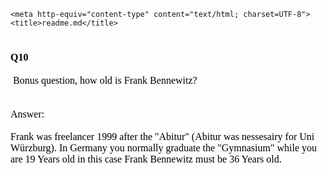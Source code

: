 <!DOCTYPE HTML PUBLIC "-//W3C//DTD HTML 4.01 Transitional//EN">
<html>
  <head>

    <meta http-equiv="content-type" content="text/html; charset=UTF-8">
    <title>readme.md</title>
  </head>
  <body>
    <h1><span style="font-family:
Calibri;font-size:12pt;color:rgb(0,0,0);font-style:normal;font-variant:normal;">Q10</span></h1>
    <span style="font-family:
Calibri;font-size:12pt;color:rgb(0,0,0);font-style:normal;font-variant:normal;"></span><span
      style="font-family:
Calibri;font-size:12pt;color:rgb(0,0,0);font-style:normal;font-variant:normal;">&nbsp;Bonus
      question, how old is Frank Bennewitz?<br style=" font-style:
        normal; font-variant: normal; font-weight: normal;
        letter-spacing: normal; line-height: normal; orphans: 2;
        text-align: -webkit-auto; text-indent: 0px; text-transform:
        none; white-space: normal; widows: 2; word-spacing: 0px;
        -webkit-text-size-adjust: auto; -webkit-text-stroke-width: 0px;
        ">
    </span><span style="font-family:
Calibri;font-size:12pt;color:rgb(0,0,0);font-style:normal;font-variant:normal;"><span
        style="font-family:
        ;font-size:12pt;color:rgb(0,0,0);font-style:normal;font-variant:normal;"><span
          style="font-family:
          ;font-size:12pt;color:rgb(0,0,0);font-style:normal;font-variant:normal;"><br>
          <br>
          Answer:<br>
          <br>
          Frank was freelancer 1999 after the "Abitur" (Abitur was
          nessesairy for Uni Würzburg). In Germany you normally graduate
          the "Gymnasium" while you are 19 Years old in this case </span></span></span><span
      style="font-family:
Calibri;font-size:12pt;color:rgb(0,0,0);font-style:normal;font-variant:normal;"><span
        style="font-family:
        ;font-size:12pt;color:rgb(0,0,0);font-style:normal;font-variant:normal;"><span
          style="font-family:
          ;font-size:12pt;color:rgb(0,0,0);font-style:normal;font-variant:normal;"><span
            style="font-family:
Calibri;font-size:12pt;color:rgb(0,0,0);font-style:normal;font-variant:normal;">Frank
            Bennewitz</span> must be 36 Years old.<br style="
            font-style: normal; font-variant: normal; font-weight:
            normal; letter-spacing: normal; line-height: normal;
            orphans: 2; text-align: -webkit-auto; text-indent: 0px;
            text-transform: none; white-space: normal; widows: 2;
            word-spacing: 0px; -webkit-text-size-adjust: auto;
            -webkit-text-stroke-width: 0px; ">
        </span></span></span>
  </body>
</html>
